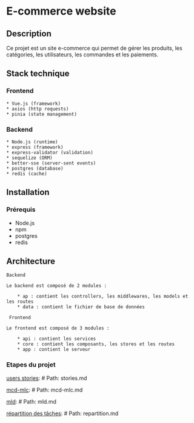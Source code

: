# E-commerce website

## Description

Ce projet est un site e-commerce qui permet de gérer les produits, les catégories, les utilisateurs, les commandes et les paiements.

## Stack technique

### Frontend

    * Vue.js (framework)
    * axios (http requests)
    * pinia (state management)

### Backend

    * Node.js (runtime)
    * express (framework)
    * express-validator (validation)
    * sequelize (ORM)
    * better-sse (server-sent events)
    * postgres (database)
    * redis (cache)

## Installation

### Prérequis

* Node.js
* npm
* postgres
* redis

## Architecture

    Backend

    Le backend est composé de 2 modules :

        * ap : contient les controllers, les middlewares, les models et les routes
        * data : contient le fichier de base de données

     Frontend

    Le frontend est composé de 3 modules :

        * api : contient les services
        * core : contient les composants, les stores et les routes
        * app : contient le serveur

### Etapes du projet

[users stories](/docs/stories.md): # Path: stories.md

 [mcd-mlc](/docs/mcd-mlc.md): # Path: mcd-mlc.md

[mld](/docs/mld.md): # Path: mld.md

[répartition des tâches](/docs/repartition.md): # Path: repartition.md
